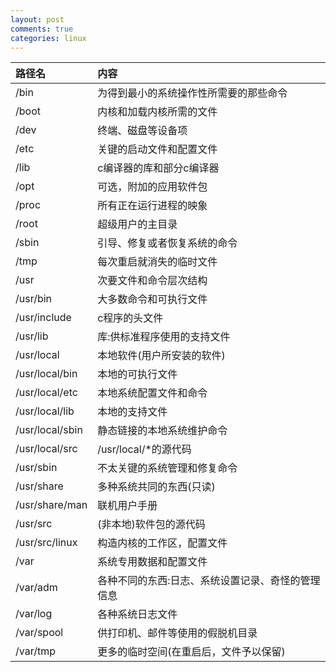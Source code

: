 ```yaml
---
layout: post
comments: true
categories: linux
---
```


|路径名                    |内容|
|:--------------------------|:---------------------------------------------------------|
| /bin                       | 为得到最小的系统操作性所需要的那些命令 |
| /boot                   	 | 内核和加载内核所需的文件 |
| /dev                    	 |终端、磁盘等设备项|
| /etc                    	 |关键的启动文件和配置文件|
| /lib                    	 |c编译器的库和部分c编译器|
| /opt                    	 |可选，附加的应用软件包|
| /proc                   	 |所有正在运行进程的映象|
| /root                   	 |超级用户的主目录|
| /sbin                   	 |引导、修复或者恢复系统的命令|
| /tmp                    	 |每次重启就消失的临时文件|
| /usr                    	| 次要文件和命令层次结构|
| /usr/bin                	 |大多数命令和可执行文件|
| /usr/include            	 |c程序的头文件|
| /usr/lib                	 |库:供标准程序使用的支持文件|
| /usr/local              	 |本地软件(用户所安装的软件)|
| /usr/local/bin          	 |本地的可执行文件|
| /usr/local/etc          	 |本地系统配置文件和命令|
| /usr/local/lib          	 |本地的支持文件|
| /usr/local/sbin          |静态链接的本地系统维护命令|
| /usr/local/src          	 |/usr/local/*的源代码|
| /usr/sbin               	 |不太关键的系统管理和修复命令|
| /usr/share              	 |多种系统共同的东西(只读)|
| /usr/share/man          | 联机用户手册|
| /usr/src                	 |(非本地)软件包的源代码|
| /usr/src/linux          	 |构造内核的工作区，配置文件|
| /var                    	 |系统专用数据和配置文件|
| /var/adm                	 |各种不同的东西:日志、系统设置记录、奇怪的管理信息|
| /var/log                 |各种系统日志文件|
| /var/spool              	 |供打印机、邮件等使用的假脱机目录|
| /var/tmp                	 |更多的临时空间(在重启后，文件予以保留)|
